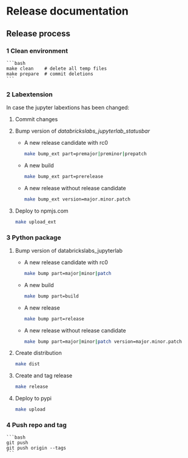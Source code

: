 # Release documentation

## Release process

### 1 Clean environment

    ```bash
    make clean    # delete all temp files
    make prepare  # commit deletions
    ```

### 2 Labextension

In case the jupyter labextions has been changed:

1. Commit changes

2. Bump version of *databrickslabs_jupyterlab_statusbar*

    - A new release candidate with rc0

      ```bash
      make bump_ext part=premajor|preminor|prepatch
      ```

    - A new build

      ```bash
      make bump_ext part=prerelease
      ```

    - A new release without release candidate

      ```bash
      make bump_ext version=major.minor.patch
      ```

3. Deploy to npmjs.com

    ```bash
    make upload_ext
    ```

### 3 Python package

1. Bump version of databrickslabs_jupyterlab

    - A new release candidate with rc0

      ```bash
      make bump part=major|minor|patch
      ```

    - A new build

      ```bash
      make bump part=build
      ```

    - A new release

      ```bash
      make bump part=release
      ```

    - A new release without release candidate

      ```bash
      make bump part=major|minor|patch version=major.minor.patch
      ```

2. Create distribution

    ```bash
    make dist
    ```

3. Create and tag release

    ```bash
    make release
    ```

4. Deploy to pypi

    ```bash
    make upload
    ```

### 4 Push repo and tag

    ```bash
    git push
    git push origin --tags
    ```
